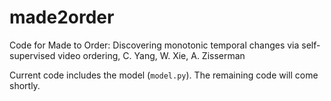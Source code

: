 # made2order
Code for Made to Order: Discovering monotonic temporal changes via self-supervised video ordering, C. Yang, W. Xie, A. Zisserman

Current code includes the model (`model.py`). The remaining code will come shortly.
